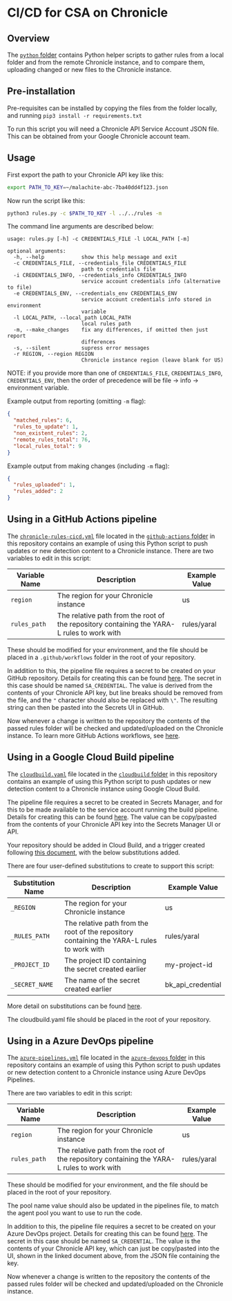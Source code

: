 # CI/CD for CSA on Chronicle

## Overview

The [`python` folder](./python/) contains Python helper scripts to gather rules from a local folder and from the remote
Chronicle instance, and to compare them, uploading changed or new files to the Chronicle instance.

## Pre-installation

Pre-requisites can be installed by copying the files from the folder locally, and running `pip3 install -r requirements.txt`

To run this script you will need a Chronicle API Service Account JSON file. This can be obtained from your Google Chronicle 
account team.

## Usage

First export the path to your Chronicle API key like this:

```bash
export PATH_TO_KEY=~/malachite-abc-7ba40dd4f123.json
```

Now run the script like this:

```bash
python3 rules.py -c $PATH_TO_KEY -l ../../rules -m
```

The command line arguments are described below:

```
usage: rules.py [-h] -c CREDENTIALS_FILE -l LOCAL_PATH [-m]

optional arguments:
  -h, --help            show this help message and exit
  -c CREDENTIALS_FILE, --credentials_file CREDENTIALS_FILE
                        path to credentials file
  -i CREDENTIALS_INFO, --credentials_info CREDENTIALS_INFO
                        service account credentials info (alternative to file)
  -e CREDENTIALS_ENV, --credentials_env CREDENTIALS_ENV
                        service account credentials info stored in environment
                        variable
  -l LOCAL_PATH, --local_path LOCAL_PATH
                        local rules path
  -m, --make_changes    fix any differences, if omitted then just report
                        differences
  -s, --silent          supress error messages
  -r REGION, --region REGION
                        Chronicle instance region (leave blank for US)
```

NOTE: if you provide more than one of `CREDENTIALS_FILE`, `CREDENTIALS_INFO`, `CREDENTIALS_ENV`, then the 
order of precedence will be file -> info -> environment variable.

Example output from reporting (omitting `-m` flag):

```json
{
  "matched_rules": 6,
  "rules_to_update": 1,
  "non_existent_rules": 2,
  "remote_rules_total": 76,
  "local_rules_total": 9
}
```

Example output from making changes (including `-m` flag):

```json
{
  "rules_uploaded": 1,
  "rules_added": 2
}
```

## Using in a GitHub Actions pipeline

The [`chronicle-rules-cicd.yml`](./github-actions/chronicle-rules-cicd.yml) file located in the 
[`github-actions` folder](./github-actions/) in this repository contains an example of using this 
Python script to push updates or new detection content to a Chronicle instance. There are two variables 
to edit in this script:

Variable Name | Description | Example Value
---|---|---
`region` | The region for your Chronicle instance | us
`rules_path` | The relative path from the root of the repository containing the YARA-L rules to work with | rules/yaral

These should be modified for your environment, and the file should be placed in a `.github/workflows` folder in the root of your repository.

In addition to this, the pipeline file requires a secret to be created on your GitHub repository. Details for creating this
can be found [here](https://docs.github.com/en/actions/security-guides/encrypted-secrets). The secret in this case should 
be named `SA_CREDENTIAL`. The value is derived from the contents of your Chronicle API key, but line breaks should be 
removed from the file, and the `"` character should also be replaced with `\"`. The resulting string can then be pasted into the Secrets UI in GitHub.

Now whenever a change is written to the repository the contents of the passed rules folder will be checked and updated/uploaded on the Chronicle instance. To learn more GitHub Actions workflows, see [here](https://docs.github.com/en/actions/using-workflows/about-workflows).

## Using in a Google Cloud Build pipeline

The [`cloudbuild.yaml`](./cloudbuild/cloudbuild.yaml) file located in the 
[`cloudbuild` folder](./cloudbuild/) in this repository contains an example of using this 
Python script to push updates or new detection content to a Chronicle instance using Google
Cloud Build.

The pipeline file requires a secret to be created in Secrets Manager, and for this to be 
made available to the service account running the build pipeline. Details for creating this
can be found [here](https://cloud.google.com/build/docs/securing-builds/use-secrets). The 
value can be copy/pasted from the contents of your Chronicle API key into the Secrets 
Manager UI or API.

Your repository should be added in Cloud Build, and a trigger created following [this document](https://cloud.google.com/build/docs/automating-builds/create-manage-triggers), 
with the below substitutions added.

There are four user-defined substitutions to create to support this script:

Substitution Name | Description | Example Value
---|---|---
`_REGION` | The region for your Chronicle instance | us
`_RULES_PATH` | The relative path from the root of the repository containing the YARA-L rules to work with | rules/yaral
`_PROJECT_ID` | The project ID containing the secret created earlier | my-project-id
`_SECRET_NAME` | The name of the secret created earlier | bk_api_credential

More detail on substitutions can be found [here](https://cloud.google.com/build/docs/configuring-builds/substitute-variable-values#using_user-defined_substitutions).

The cloudbuild.yaml file should be placed in the root of your repository.

## Using in a Azure DevOps pipeline

The [`azure-pipelines.yml`](./azure-devops/azure-pipelines.yml) file located in the 
[`azure-devops` folder](./azure-devops/) in this repository contains an example of using this 
Python script to push updates or new detection content to a Chronicle instance using Azure DevOps
Pipelines.

There are two variables 
to edit in this script:

Variable Name | Description | Example Value
---|---|---
`region` | The region for your Chronicle instance | us
`rules_path` | The relative path from the root of the repository containing the YARA-L rules to work with | rules/yaral

These should be modified for your environment, and the file should be placed in the root of your repository.

The pool name value should also be updated in the pipelines file, to match the agent pool you want to use to run the code.

In addition to this, the pipeline file requires a secret to be created on your Azure DevOps project. Details for creating this
can be found [here](https://learn.microsoft.com/en-us/azure/devops/pipelines/process/set-secret-variables?view=azure-devops&tabs=yaml%2Cbash). The secret in this case should be named `SA_CREDENTIAL`. The value is the contents of your Chronicle API key, which can just be
copy/pasted into the UI, shown in the linked document above, from the JSON file containing the key.

Now whenever a change is written to the repository the contents of the passed rules folder will be checked and updated/uploaded
on the Chronicle instance.
